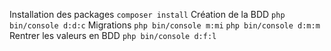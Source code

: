 Installation des packages
```composer install```
Création de la BDD
```php bin/console d:d:c```
Migrations
```php bin/console m:mi```
```php bin/console d:m:m```
Rentrer les valeurs en BDD
```php bin/console d:f:l```

